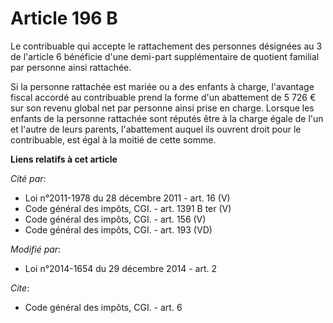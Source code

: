 # Article 196 B

Le contribuable qui accepte le rattachement des personnes désignées au 3 de l'article 6 bénéficie d'une demi-part
supplémentaire de quotient familial par personne ainsi rattachée. 

Si la personne rattachée est mariée ou a des enfants à charge, l'avantage fiscal accordé au contribuable prend la forme d'un
abattement de 5 726 € sur son revenu global net par personne ainsi prise en charge. Lorsque les enfants de la personne
rattachée sont réputés être à la charge égale de l'un et l'autre de leurs parents, l'abattement auquel ils ouvrent droit pour
le contribuable, est égal à la moitié de cette somme.

**Liens relatifs à cet article**

_Cité par_:

  - Loi n°2011-1978 du 28 décembre 2011 - art. 16 (V)
  - Code général des impôts, CGI. - art. 1391 B ter (V)
  - Code général des impôts, CGI. - art. 156 (V)
  - Code général des impôts, CGI. - art. 193 (VD)

_Modifié par_:

  - Loi n°2014-1654 du 29 décembre 2014 - art. 2

_Cite_:

  - Code général des impôts, CGI. - art. 6
